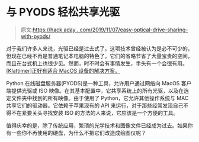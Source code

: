# 与 PYODS 轻松共享光驱

> 原文:[https://hack aday . com/2019/11/07/easy-optical-drive-sharing-with-pyods/](https://hackaday.com/2019/11/07/easy-optical-drive-sharing-with-pyods/)

对于我们许多人来说，光驱已经是过去式了。这项技术曾经被认为是必不可少的，但现在已经不再是普通笔记本电脑的特色了，它们的省略节省了大量宝贵的空间，而且在台式机上也很少见。然而，时不时会有事情发生，手头有一个会很有用。[[Klattimer]正好有适合 MacOS 设备的解决方案。](https://github.com/klattimer/pyods)

Python 在线磁盘服务器(PYODS)是一种工具，允许用户通过网络向 MacOS 客户端提供光驱或 ISO 映像。在其基本配置中，它共享系统上的所有光驱，以及在选定文件夹中找到的所有映像。由于使用了 Python，它允许其他操作系统与 MAC 共享它们的驱动器。它依赖于苹果现有的 API 来运行，对于那些经常发现自己不得不在紧要关头寻找安装 ISO 的方法的人来说，它应该是一个方便的工具。

值得庆幸的是，除了传统应用，繁琐的光学技术和图像文件已经成为过去。如果你有一些你不再使用的硬盘，为什么不把它们改造成绘图仪呢？
